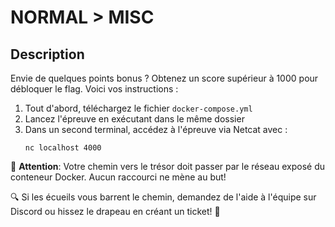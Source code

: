 # NORMAL > MISC

## Description
Envie de quelques points bonus ? Obtenez un score supérieur à 1000 pour débloquer le flag. Voici vos instructions :

1. Tout d'abord, téléchargez le fichier `docker-compose.yml`
2. Lancez l'épreuve en exécutant dans le même dossier
3. Dans un second terminal, accédez à l'épreuve via Netcat avec :
   ```
   nc localhost 4000
   ``` 
🔔 **Attention**: Votre chemin vers le trésor doit passer par le réseau exposé du conteneur Docker. Aucun raccourci ne mène au but!

🔍 Si les écueils vous barrent le chemin, demandez de l'aide à l'équipe sur Discord ou hissez le drapeau en créant un ticket! 🚩
